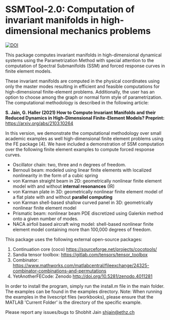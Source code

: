 # SSMTool-2.0: Computation of invariant manifolds in high-dimensional mechanics problems
[![DOI](https://zenodo.org/badge/DOI/10.5281/zenodo.4614201.svg)](https://doi.org/10.5281/zenodo.4614201)

This package computes invariant manifolds in high-dimensional dynamical systems using the Parametrization Method with special attention to the computation of Spectral Submanifolds (SSM) and forced response curves in finite element models. 

These invariant manifolds are computed in the physical coordinates using only the master modes resulting in efficient and feasible computations for high-dimensional finite-element problems. Additionally, the user has an option to choose among the graph or normal form style of parametrization. The computational methodology is described in the following article:

**S. Jain, G. Haller (2021) How to Compute Invariant Manifolds and their Reduced Dynamics in High-Dimensional Finite-Element Models? Preprint:** https://arxiv.org/abs/2103.10264

In this version, we demonstrate the computational methodology over small academic examples as well high-dimensional finite element problems using the FE package [4]. 
We have included a demonstration of SSM computation over the following finite element examples to compute forced response curves.

- Oscillator chain: two, three and n degrees of freedom. 
- Bernouli beam: modeled using linear finite elements with localized nonlinearity in the form of a cubic spring
- von Karman straight beam in 2D: geometrically nonlinear finite element model with and without **internal resonances** (IR)
- von Karman plate in 3D: geometrically nonlinear finite element model of a flat plate with and without **parallel computing**  
- von Karman shell-based shallow curved panel in 3D: geometrically nonlinear finite element model
- Prismatic beam: nonlinear beam PDE discretized using Galerkin method onto a given number of modes.
- NACA airfoil based aircraft wing model: shell-based nonlinear finite element model containing more than 100,000 degrees of freedom. 

This package uses the following external open-source packages:

1. Continuation core (coco) https://sourceforge.net/projects/cocotools/
2. Sandia tensor toolbox: https://gitlab.com/tensors/tensor_toolbox
3. Combinator: https://www.mathworks.com/matlabcentral/fileexchange/24325-combinator-combinations-and-permutations
4. YetAnotherFECode: Zenodo http://doi.org/10.5281/zenodo.4011281

In order to install the program, simply run the install.m file in the main folder. The examples can be found in the examples directory.
Note: When running the examples in the livescript files (workbooks), please ensure that the MATLAB 'Current Folder' is the directory of the specific example.

Please report any issues/bugs to Shobhit Jain shjain@ethz.ch

